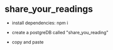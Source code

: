 # share_your_readings

- install dependencies: npm i

- create a postgreDB called "share_you_reading"

- copy and paste 